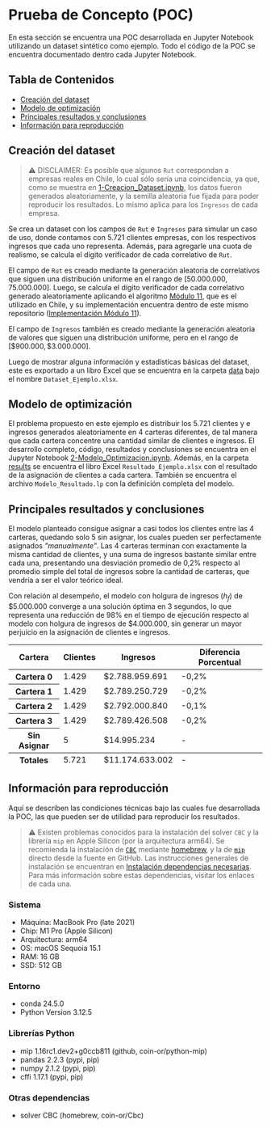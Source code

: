 # Prueba de Concepto (POC)

En esta sección se encuentra una POC desarrollada en Jupyter Notebook utilizando un dataset sintético como ejemplo. Todo el código de la POC se encuentra documentado dentro cada Jupyter Notebook.

## Tabla de Contenidos

- [Creación del dataset](#creación-del-dataset)
- [Modelo de optimización](#modelo-de-optimización)
- [Principales resultados y conclusiones](#principales-resultados-y-conclusiones)
- [Información para reproducción](#información-para-reproducción)

## Creación del dataset

> :warning: DISCLAIMER: Es posible que algunos `Rut` correspondan a empresas reales en Chile, lo cual sólo sería una coincidencia, ya que, como se muestra en [1-Creacion_Dataset.ipynb](./1-Creacion_Dataset.ipynb), los datos fueron generados aleatoriamente, y la semilla aleatoria fue fijada para poder reproducir los resultados. Lo mismo aplica para los `Ingresos` de cada empresa.

Se crea un dataset con los campos de `Rut` e `Ingresos` para simular un caso de uso, donde contamos con 5.721 clientes empresas, con los respectivos ingresos que cada uno representa. Además, para agregarle una cuota de realismo, se calcula el dígito verificador de cada correlativo de `Rut`.

El campo de `Rut` es creado mediante la generación aleatoria de correlativos que siguen una distribución uniforme en el rango de $[50.000.000, 75.000.000]$. Luego, se calcula el dígito verificador de cada correlativo generado aleatoriamente aplicando el algoritmo [Módulo 11](https://es.wikipedia.org/wiki/Código_de_control), que es el utilizado en Chile, y su implementación encuentra dentro de este mismo repositorio ([Implementación Módulo 11](./lib/rut.py)).

El campo de `Ingresos` también es creado mediante la generación aleatoria de valores que siguen una distribución uniforme, pero en el rango de $`[\$900.000, \$ 3.000.000]`$.

Luego de mostrar alguna información y estadísticas básicas del dataset, este es exportado a un libro Excel que se encuentra en la carpeta [data](./data/) bajo el nombre `Dataset_Ejemplo.xlsx`.

## Modelo de optimización

El problema propuesto en este ejemplo es distribuir los 5.721 clientes y e ingresos generados aleatoriamente en 4 carteras diferentes, de tal manera que cada cartera concentre una cantidad similar de clientes e ingresos. El desarrollo completo, código, resultados y conclusiones se encuentra en el Jupyter Notebook [2-Modelo_Optimizacion.ipynb](./2-Modelo_Optimizacion.ipynb). Además, en la carpeta [results](./results/) se encuentra el libro Excel `Resultado_Ejemplo.xlsx` con el resultado de la asignación de clientes a cada cartera. También se encuentra el archivo `Modelo_Resultado.lp` con la definición completa del modelo.

## Principales resultados y conclusiones

El modelo planteado consigue asignar a casi todos los clientes entre las 4 carteras, quedando solo 5 sin asignar, los cuales pueden ser perfectamente asignados *"manualmente"*. Las 4 carteras terminan con exactamente la misma cantidad de clientes, y una suma de ingresos bastante similar entre cada una, presentando una desviación promedio de 0,2% respecto al promedio simple del total de ingresos sobre la cantidad de carteras, que vendría a ser el valor teórico ideal.

Con relación al desempeño, el modelo con holgura de ingresos ($h_{f}$) de $`\$5.000.000`$ converge a una solución óptima en 3 segundos, lo que representa una reducción de 98% en el tiempo de ejecución respecto al modelo con holgura de ingresos de $`\$4.000.000`$, sin generar un mayor perjuicio en la asignación de clientes e ingresos.

<table align="center">
  <thead>
    <tr>
      <th>Cartera</th>
      <th>Clientes</th>
      <th>Ingresos</th>
      <th>Diferencia Porcentual</th>
    </tr>
  </thead>
  <tbody>
    <tr>
      <th>Cartera 0</th>
      <td>1.429</td>
      <td>$2.788.959.691</td>
      <td>-0,2%</td>
    </tr>
    <tr>
      <th>Cartera 1</th>
      <td>1.429</td>
      <td>$2.789.250.729</td>
      <td>-0,2%</td>
    </tr>
    <tr>
      <th>Cartera 2</th>
      <td>1.429</td>
      <td>$2.792.000.840</td>
      <td>-0,1%</td>
    </tr>
    <tr>
      <th>Cartera 3</th>
      <td>1.429</td>
      <td>$2.789.426.508</td>
      <td>-0,2%</td>
    </tr>
    <tr>
      <th>Sin Asignar</th>
      <td>5</td>
      <td>$14.995.234</td>
      <td>-</td>
    </tr>
  </tbody>
  <tfoot>
    <tr>
      <th scope="row">Totales</th>
      <td>5.721</td>
      <td>$11.174.633.002</td>
      <td>-</td>
    </tr>
  </tfoot>
</table>

## Información para reproducción

Aquí se describen las condiciones técnicas bajo las cuales fue desarrollada la POC, las que pueden ser de utilidad para reproducir los resultados.

> :warning: Existen problemas conocidos para la instalación del solver `CBC` y la librería `mip` en Apple Silicon (por la arquitectura arm64). Se recomienda la instalación de [`CBC`](https://github.com/coin-or/Cbc) mediante [homebrew](https://brew.sh), y la de [`mip`](https://github.com/coin-or/python-mip/tree/master) directo desde la fuente en GitHub. Las instrucciones generales de instalación se encuentran en [Instalación dependencias necesarias](https://github.com/mschiaff/customer-portfolio-optimizer/blob/main/README.md#instalación-dependecias-necesarias). Para más información sobre estas dependencias, visitar los enlaces de cada una.

### Sistema
- Máquina: MacBook Pro (late 2021)
- Chip: M1 Pro (Apple Silicon)
- Arquitectura: arm64
- OS: macOS Sequoia 15.1
- RAM: 16 GB
- SSD: 512 GB

### Entorno
- conda 24.5.0
- Python Version 3.12.5

### Librerías Python
- mip 1.16rc1.dev2+g0ccb811 (github, coin-or/python-mip)
- pandas 2.2.3 (pypi, pip)
- numpy 2.1.2 (pypi, pip)
- cffi 1.17.1 (pypi, pip)

### Otras dependencias
- solver CBC (homebrew, coin-or/Cbc)
